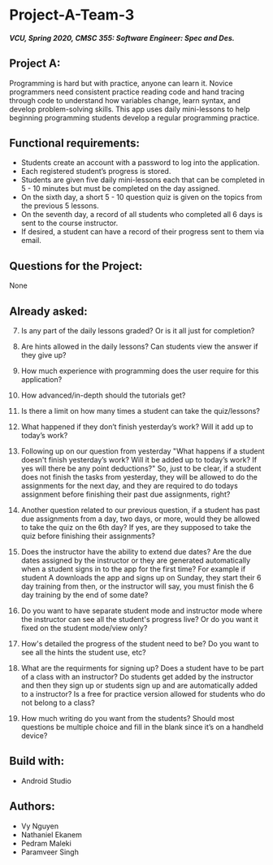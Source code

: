 # Project-A-Team-3

##### VCU, Spring 2020, CMSC 355: Software Engineer: Spec and Des.


## Project A:
Programming is hard but with practice, anyone can learn it. Novice programmers need consistent practice reading code and hand tracing       through code to understand how variables change, learn syntax, and develop problem-solving skills. This app uses daily mini-lessons to     help beginning programming students develop a regular programming practice.


## Functional requirements:
* Students create an account with a password to log into the application.
* Each registered student’s progress is stored.
* Students are given five daily mini-lessons each that can be completed in 5 - 10 minutes but must be completed on the day assigned.
* On the sixth day, a short 5 - 10 question quiz is given on the topics from the previous 5 lessons.
* On the seventh day, a record of all students who completed all 6 days is sent to the course instructor.
* If desired, a student can have a record of their progress sent to them via email.


## Questions for the Project:
None


## Already asked:
7. Is any part of the daily lessons graded? Or is it all just for completion?
8. Are hints allowed in the daily lessons? Can students view the answer if they give up?
1. How much experience with programming does the user require for this application?
2. How advanced/in-depth should the tutorials get?
4. Is there a limit on how many times a student can take the quiz/lessons?
10. What happened if they don’t finish yesterday’s work? Will it add up to today’s work?

1. Following up on our question from yesterday "What happens if a student doesn't finish yesterday’s work? Will it be added up to today’s work? If yes will there be any point deductions?"
So, just to be clear, if a student does not finish the tasks from yesterday, they will be allowed to do the assignments for the next day, and they are required to do todays assignment before finishing their past due assignments, right? 

2. Another question related to our previous question, if a student has past due assignments from a day, two days, or more, would they be allowed to take the quiz on the 6th day? If yes, are they supposed to take the quiz before finishing their assignments?

3. Does the instructor have the ability to extend due dates? Are the due dates assigned by the instructor or they are generated automatically when a student signs in to the app for the first time? For example if student A downloads the app and signs up on Sunday, they start their 6 day training from then, or the instructor will say, you must finish the 6 day training by the end of some date?

12. Do you want to have separate student mode and instructor mode where the instructor can see all the student's progress live? Or do you want it fixed on the student mode/view only?

13. How's detailed the progress of the student need to be? Do you want to see all the hints the student use, etc?

1. What are the requirments for signing up? Does a student have to be part of a class with an instructor? Do students get added by the instructor and then they sign up or students sign up and are automatically added to a instructor? Is a free for practice version allowed for students who do not belong to a class?

2. How much writing do you want from the students? Should most questions be multiple choice and fill in the blank since it’s on a handheld device?

## Build with:
* Android Studio

## Authors:
* Vy Nguyen
* Nathaniel Ekanem
* Pedram Maleki
* Paramveer Singh

